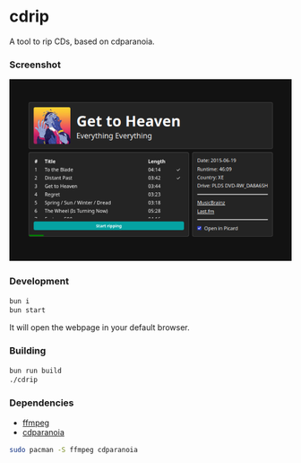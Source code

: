 # cdrip

A tool to rip CDs, based on cdparanoia.

### Screenshot

![Screenshot](https://github.com/iiPythonx/cdrip/blob/main/.github/screenshot_1.png?raw=true)

### Development

```sh
bun i
bun start
```

It will open the webpage in your default browser.

### Building

```sh
bun run build
./cdrip
```

### Dependencies

- [ffmpeg](https://ffmpeg.org/)
- [cdparanoia](https://www.xiph.org/paranoia/)

```sh
sudo pacman -S ffmpeg cdparanoia
```
